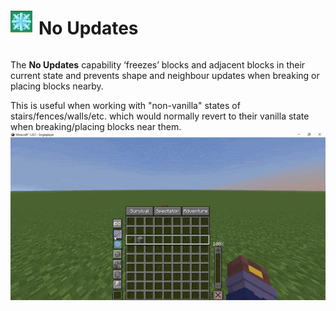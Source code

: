 <div style="display: flex; align-items: center;">
    <img src="img\No_Updates_Icon.png" alt="" width="35" height="35" style="margin-right: 10px;">
    <h1>No Updates </h1>
</div>

The **No Updates** capability ‘freezes’ blocks and adjacent blocks in their current state and prevents shape and neighbour updates when breaking or placing blocks nearby.

This is useful when working with "non-vanilla" states of stairs/fences/walls/etc. which would normally revert to their vanilla state when breaking/placing blocks near them.
![Alt text](img/No_Updates_min.gif)